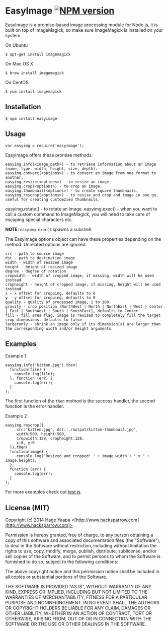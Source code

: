 EasyImage [![NPM version](https://badge.fury.io/js/easyimage.svg)](https://badge.fury.io/js/easyimage)
=========

EasyImage is a promise-based image processing module for Node.js, it is built on top of ImageMagick, so make sure ImageMagick is installed on your system.

On Ubuntu

    $ apt-get install imagemagick

On Mac OS X

    $ brew install imagemagick

On CentOS

    $ yum install imagemagick

## Installation

    $ npm install easyimage

## Usage

    var easyimg = require('easyimage');

EasyImage offers these promise methods:

	easyimg.info(<image_path>) - to retrieve information about an image (name, type, width, height, size, depth).
	easyimg.convert(<options>) - to convert an image from one format to another.
	easyimg.resize(<options>) - to resize an image.
	easyimg.crop(<options>) - to crop an image.
	easyimg.thumbnail(<options>) - to create square thumbnails.
	easyimg.rescrop(<options>) - to resize and crop and image in one go, useful for creating customzied thumbnails.
  easyimg.rotate(<options>) - to rotate an image.
  easyimg.exec(<command>) - when you want to call a custom command to ImageMagick, you will need to take care of escaping special characters etc.

  **NOTE**: `easyimg.exec()` spawns a subshell.

 The EasyImage options object can have these properties depending on the method. Unrelated options are ignored.

	src - path to source image
	dst - path to destination image
	width - width of resized image
	height - height of resized image
	degree - degree of rotation
	cropwidth - width of cropped image, if missing, width will be used instead
	cropheight - height of cropped image, if missing, height will be used instead
	x - x offset for cropping, defaults to 0
	y - y offset for cropping, defaults to 0
	quality - quality of processed image, 1 to 100
	gravity - crop position [NorthWest | North | NorthEast | West | Center | East | SouthWest | South | SouthEast], defaults to Center
	fill - fill area flag, image is resized to completely fill the target crop dimensions, defaults to false
	largeronly - shrink an image only if its dimension(s) are larger than the corresponding width and/or height arguments

## Examples

Example 1

    easyimg.info('kitten.jpg').then(
      function(file) {
        console.log(file);
      }, function (err) {
        console.log(err);
      }
    );

The first function of the `then` method is the success handler, the second function is the error handler.

Example 2

    easyimg.rescrop({
         src:'kitten.jpg', dst:'./output/kitten-thumbnail.jpg',
         width:500, height:500,
         cropwidth:128, cropheight:128,
         x:0, y:0
      }).then(
      function(image) {
         console.log('Resized and cropped: ' + image.width + ' x ' + image.height);
      },
      function (err) {
        console.log(err);
      }
    );

For more examples check out [test.js](https://github.com/hacksparrow/node-easyimage/blob/master/test.js).

## License (MIT)

Copyright (c) 2014 Hage Yaapa <[http://www.hacksparrow.com](http://www.hacksparrow.com)>

Permission is hereby granted, free of charge, to any person obtaining a copy
of this software and associated documentation files (the "Software"), to deal
in the Software without restriction, including without limitation the rights
to use, copy, modify, merge, publish, distribute, sublicense, and/or sell
copies of the Software, and to permit persons to whom the Software is
furnished to do so, subject to the following conditions:

The above copyright notice and this permission notice shall be included in
all copies or substantial portions of the Software.

THE SOFTWARE IS PROVIDED "AS IS", WITHOUT WARRANTY OF ANY KIND, EXPRESS OR
IMPLIED, INCLUDING BUT NOT LIMITED TO THE WARRANTIES OF MERCHANTABILITY,
FITNESS FOR A PARTICULAR PURPOSE AND NONINFRINGEMENT. IN NO EVENT SHALL THE
AUTHORS OR COPYRIGHT HOLDERS BE LIABLE FOR ANY CLAIM, DAMAGES OR OTHER
LIABILITY, WHETHER IN AN ACTION OF CONTRACT, TORT OR OTHERWISE, ARISING FROM, OUT OF OR IN CONNECTION WITH THE SOFTWARE OR THE USE OR OTHER DEALINGS IN THE SOFTWARE.
